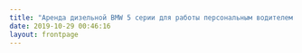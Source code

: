 ```yaml
---
title: "Аренда дизельной BMW 5 серии для работы персональным водителем или в бизнес такси. Возможна аренда под выкуп."
date: 2019-10-29 00:46:16
layout: frontpage
---
```

